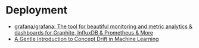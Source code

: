 # Deployment

* [grafana/grafana: The tool for beautiful monitoring and metric analytics & dashboards for Graphite, InfluxDB & Prometheus & More](https://github.com/grafana/grafana)
* [A Gentle Introduction to Concept Drift in Machine Learning](https://machinelearningmastery.com/gentle-introduction-concept-drift-machine-learning/)

